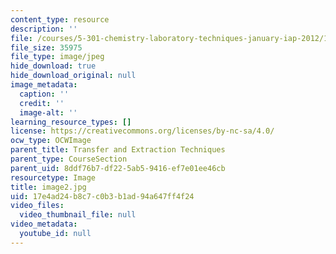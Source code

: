 ```yaml
---
content_type: resource
description: ''
file: /courses/5-301-chemistry-laboratory-techniques-january-iap-2012/17e4ad24b8c7c0b3b1ad94a647ff4f24_image2.jpg
file_size: 35975
file_type: image/jpeg
hide_download: true
hide_download_original: null
image_metadata:
  caption: ''
  credit: ''
  image-alt: ''
learning_resource_types: []
license: https://creativecommons.org/licenses/by-nc-sa/4.0/
ocw_type: OCWImage
parent_title: Transfer and Extraction Techniques
parent_type: CourseSection
parent_uid: 8ddf76b7-df22-5ab5-9416-ef7e01ee46cb
resourcetype: Image
title: image2.jpg
uid: 17e4ad24-b8c7-c0b3-b1ad-94a647ff4f24
video_files:
  video_thumbnail_file: null
video_metadata:
  youtube_id: null
---
```

